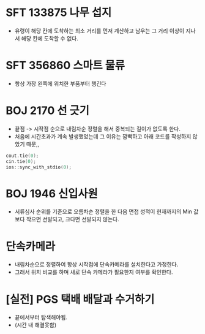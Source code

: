 # SFT 133875 나무 섭지
- 유령이 해당 칸에 도착하는 최소 거리를 먼저 계산하고 남우는 그 거리 이상이 지나서 해당 칸에 도착할 수 없다.

# SFT 356860 스마트 물류
- 항상 가장 왼쪽에 위치한 부품부터 챙긴다

# BOJ 2170 선 긋기
- 끝점 -> 시작점 순으로 내림차순 정렬을 해서 중복되는 길이가 없도록 한다.
- 처음에 시간초과가 계속 발생했었는데 그 이유는 깜빡하고 아래 코드를 작성하지 않았기 때문,,
```c++
cout.tie(0);
cin.tie(0);
ios::sync_with_stdio(0);
```

# BOJ 1946 신입사원 
- 서류심사 순위를 기준으로 오름차순 정렬을 한 다음 면접 성적이 현재까지의 Min 값보다 작으면 선발되고, 크다면 선발되지 않는다.

# 단속카메라
- 내림차순으로 정렬하여 항상 시작점에 단속카메라를 설치한다고 가정한다. 
- 그래서 위치 비교를 하며 새로 단속 카메라가 필요한지 여부를 확인한다.


# [실전] PGS 택배 배달과 수거하기
- 끝에서부터 탐색해야됨.
- (시간 내 해결못함)